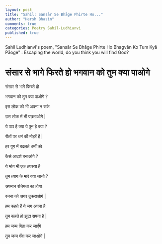 ```yaml
---
layout: post
title: "Sahil: Sansār Se Bhāge Phirte Ho..."
author: "Hersh Bhasin"
comments: true
categories: Poetry Sahil-Ludhianvi
published: true
---
```




Sahil Ludhianvi's poem,  "Sansār Se Bhāge Phirte Ho Bhagvān Ko Tum Kyā Pāoge" :  Escaping the world, do you think you will  find God?



# संसार से भागे फिरते हो भगवान को तुम क्या पाओगे 



संसार से भागे फिरते हो 

भगवान को तुम क्या पाओगे ?<br/>



इस लोक को भी अपना न सके 

उस लोक में भी पछताओगे |<br/>



ये पाप है क्या ये पुन है क्या ?

रीतों पर धर्म की मोहरें हैं |<br/> 

हर युग में बदलते धर्मों को 

कैसे आदर्श बनाओगे ?<br/>



ये भोग भी एक तपस्या है 

तुम त्याग के मारे क्या जानो ?<br/>



अपमान रचियता का होगा

रचना को अगर ठुकराओगे |<br/> 

हम कहते हैं ये जग अपना है

तुम कहते हो झूटा सपना है |<br/>



हम जन्म बिता कर जाएँगे 

तुम जन्म गँवा कर जाओगे |<br/>



